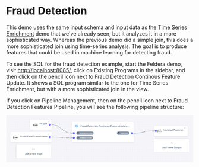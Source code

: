 # Fraud Detection

This demo uses the same input schema and input data as the [Time
Series Enrichment](time-series-enrich) demo that we've already seen,
but it analyzes it in a more sophisticated way.  Whereas the previous
demo did a simple join, this does a more sophisticated join using
time-series analysis.  The goal is to produce features that could be
used in machine learning for detecting fraud.

To see the SQL for the fraud detection example, start the Feldera demo,
visit <http://localhost:8085/>, click on Existing Programs in the
sidebar, and then click on the pencil icon next to Fraud Detection
Continous Feature Update.  It shows a SQL program similar to the one
for Time Series Enrichment, but with a more sophisticated join in the
view.

If you click on Pipeline Management, then on the pencil icon next to
Fraud Detection Features Pipeline, you will see the following pipeline
structure:

![Fraud Detection Pipeline](images/fraud-detection-pipeline.png)
